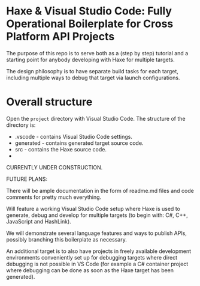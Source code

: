 # Haxe & Visual Studio Code: Fully Operational Boilerplate for Cross Platform API Projects

The purpose of this repo is to serve both as a (step by step) tutorial and a starting point for anybody developing with Haxe for multiple targets.

The design philosophy is to have separate build tasks for each target, including multiple ways to debug that target via launch configurations.

# Overall structure

Open the `project` directory with Visual Studio Code. The structure of the directory is:
- .vscode - contains Visual Studio Code settings. 
- generated - contains generated target source code.
- src - contains the Haxe source code.
- 

CURRENTLY UNDER CONSTRUCTION.

FUTURE PLANS:

There will be ample documentation in the form of readme.md files and code comments for pretty much everything.

Will feature a working Visual Studio Code setup where Haxe is used to generate, debug and develop for multiple targets (to begin with: C#, C++, JavaScript and HashLink).

We will demonstrate several language features and ways to publish APIs, possibly branching this boilerplate as necessary.

An additional target is to also have projects in freely available development environments conveniently set up for debugging targets where direct debugging is not possible in VS Code (for example a C# container project where debugging can be done as soon as the Haxe target has been generated).
